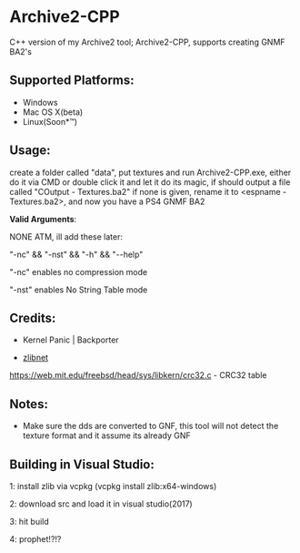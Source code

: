 # Archive2-CPP
C++ version of my Archive2 tool; Archive2-CPP, supports creating GNMF BA2's

**Supported Platforms:**
---------------------------------------------------------------------
* Windows
* Mac OS X(beta)
* Linux(Soon*:tm:)

**Usage:**
---------------------------------------------------------------------
create a folder called "data", put textures and run Archive2-CPP.exe, either do it via CMD or double click it and let it do its magic, if should output a file called "COutput - Textures.ba2" if none is given, rename it to <espname - Textures.ba2>, and now you have a PS4 GNMF BA2

**Valid Arguments**:

NONE ATM, ill add these later:

"-nc" && "-nst" && "-h" && "--help"

"-nc" enables no compression mode

"-nst" enables No String Table mode

**Credits:**
---------------------------------------------------------------------
- Kernel Panic | Backporter

- [zlibnet](https://www.zlib.net/)

https://web.mit.edu/freebsd/head/sys/libkern/crc32.c - CRC32 table

**Notes:**
---------------------------------------------------------------------
* Make sure the dds are converted to GNF, this tool will not detect the texture format and it assume its already GNF

**Building in Visual Studio:**
---------------------------------------------------------------------
1: install zlib via vcpkg (vcpkg install zlib:x64-windows)

2: download src and load it in visual studio(2017)

3: hit build

4: prophet!?!?
